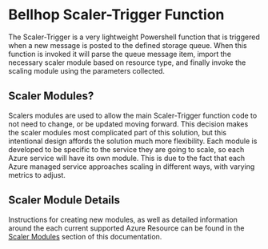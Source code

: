 # Bellhop Scaler-Trigger Function
The Scaler-Trigger is a very lightweight Powershell function that is triggered when a new message is posted to the defined storage queue. When this function is invoked it will parse the queue message item, import the necessary scaler module based on resource type, and finally invoke the scaling module using the parameters collected.


## Scaler Modules?
Scalers modules are used to allow the main Scaler-Trigger function code to not need to change, or be updated moving forward. This decision makes the scaler modules most complicated part of this solution, but this intentional design affords the solution much more flexibility. Each module is developed to be specific to the service they are going to scale, so each Azure service will have its own module. This is due to the fact that each Azure managed service approaches scaling in different ways, with varying metrics to adjust. 


## Scaler Module Details
Instructions for creating new modules, as well as detailed information around the each current supported Azure Resource can be found in the [Scaler Modules](./modules/README.md) section of this documentation.

